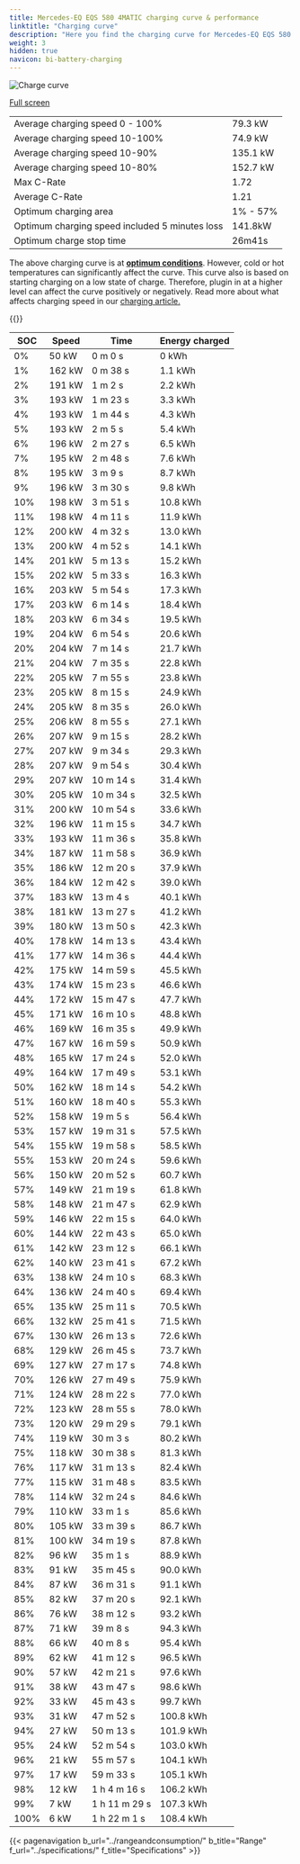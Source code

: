 ```yaml
---
title: Mercedes-EQ EQS 580 4MATIC charging curve & performance
linktitle: "Charging curve"
description: "Here you find the charging curve for Mercedes-EQ EQS 580 4MATIC."
weight: 3
hidden: true
navicon: bi-battery-charging
---
```

<!-- markdownlint-disable MD033 -->
<img src="/images/models/mercedes/eqs/eqs_580_4matic_gen1/chargingcurve.svg" alt="Charge curve" class="img-fluid">

[Full screen](/images/models/mercedes/eqs/eqs_580_4matic_gen1/chargingcurve.svg)


<table class="table table-striped border">
<tbody>
<tr>
<td>Average charging speed 0 - 100%</td><td>79.3 kW</td>
</tr>
<tr>
<td>Average charging speed 10-100%</td><td>74.9 kW</td>
</tr>
<tr>
<td>Average charging speed 10-90%</td><td>135.1 kW</td>
</tr>
<tr>
<td>Average charging speed 10-80%</td><td>152.7 kW</td>
</tr>
<tr>
<td>Max C-Rate</td><td>1.72</td>
</tr>
<tr>
<td>Average C-Rate</td><td>1.21</td>
</tr>
<tr>
<td>Optimum charging area</td><td>1% - 57%</td>
</tr>
<tr>
<td>Optimum charging speed included 5 minutes loss</td><td>141.8kW</td>
</tr>
<tr>
<td>Optimum charge stop time</td><td>26m41s</td>
</tr>
</tbody>
</table>


The above charging curve is at **[optimum conditions](../../../../../technology/battery/charging/#temperature)**. However, cold or hot temperatures can significantly affect the curve. This curve also is based on starting charging on a low state of charge. Therefore, plugin in at a higher level can affect the curve positively or negatively. Read more about what affects charging speed in our [charging article.](../../../../../technology/battery/charging/)


{{<evkxdisplayaddarticle />}}
<table class="table table-striped border">
<thead>
<tr><th>SOC</th><th>Speed</th><th>Time</th><th>Energy charged</th></tr>
</thead>
<tbody>
<tr>
<td>0%</td><td>50 kW</td><td> 0 m 0 s </td><td>0 kWh </td>
</tr>
<tr>
<td>1%</td><td>162 kW</td><td> 0 m 38 s </td><td>1.1 kWh </td>
</tr>
<tr>
<td>2%</td><td>191 kW</td><td> 1 m 2 s </td><td>2.2 kWh </td>
</tr>
<tr>
<td>3%</td><td>193 kW</td><td> 1 m 23 s </td><td>3.3 kWh </td>
</tr>
<tr>
<td>4%</td><td>193 kW</td><td> 1 m 44 s </td><td>4.3 kWh </td>
</tr>
<tr>
<td>5%</td><td>193 kW</td><td> 2 m 5 s </td><td>5.4 kWh </td>
</tr>
<tr>
<td>6%</td><td>196 kW</td><td> 2 m 27 s </td><td>6.5 kWh </td>
</tr>
<tr>
<td>7%</td><td>195 kW</td><td> 2 m 48 s </td><td>7.6 kWh </td>
</tr>
<tr>
<td>8%</td><td>195 kW</td><td> 3 m 9 s </td><td>8.7 kWh </td>
</tr>
<tr>
<td>9%</td><td>196 kW</td><td> 3 m 30 s </td><td>9.8 kWh </td>
</tr>
<tr>
<td>10%</td><td>198 kW</td><td> 3 m 51 s </td><td>10.8 kWh </td>
</tr>
<tr>
<td>11%</td><td>198 kW</td><td> 4 m 11 s </td><td>11.9 kWh </td>
</tr>
<tr>
<td>12%</td><td>200 kW</td><td> 4 m 32 s </td><td>13.0 kWh </td>
</tr>
<tr>
<td>13%</td><td>200 kW</td><td> 4 m 52 s </td><td>14.1 kWh </td>
</tr>
<tr>
<td>14%</td><td>201 kW</td><td> 5 m 13 s </td><td>15.2 kWh </td>
</tr>
<tr>
<td>15%</td><td>202 kW</td><td> 5 m 33 s </td><td>16.3 kWh </td>
</tr>
<tr>
<td>16%</td><td>203 kW</td><td> 5 m 54 s </td><td>17.3 kWh </td>
</tr>
<tr>
<td>17%</td><td>203 kW</td><td> 6 m 14 s </td><td>18.4 kWh </td>
</tr>
<tr>
<td>18%</td><td>203 kW</td><td> 6 m 34 s </td><td>19.5 kWh </td>
</tr>
<tr>
<td>19%</td><td>204 kW</td><td> 6 m 54 s </td><td>20.6 kWh </td>
</tr>
<tr>
<td>20%</td><td>204 kW</td><td> 7 m 14 s </td><td>21.7 kWh </td>
</tr>
<tr>
<td>21%</td><td>204 kW</td><td> 7 m 35 s </td><td>22.8 kWh </td>
</tr>
<tr>
<td>22%</td><td>205 kW</td><td> 7 m 55 s </td><td>23.8 kWh </td>
</tr>
<tr>
<td>23%</td><td>205 kW</td><td> 8 m 15 s </td><td>24.9 kWh </td>
</tr>
<tr>
<td>24%</td><td>205 kW</td><td> 8 m 35 s </td><td>26.0 kWh </td>
</tr>
<tr>
<td>25%</td><td>206 kW</td><td> 8 m 55 s </td><td>27.1 kWh </td>
</tr>
<tr>
<td>26%</td><td>207 kW</td><td> 9 m 15 s </td><td>28.2 kWh </td>
</tr>
<tr>
<td>27%</td><td>207 kW</td><td> 9 m 34 s </td><td>29.3 kWh </td>
</tr>
<tr>
<td>28%</td><td>207 kW</td><td> 9 m 54 s </td><td>30.4 kWh </td>
</tr>
<tr>
<td>29%</td><td>207 kW</td><td> 10 m 14 s </td><td>31.4 kWh </td>
</tr>
<tr>
<td>30%</td><td>205 kW</td><td> 10 m 34 s </td><td>32.5 kWh </td>
</tr>
<tr>
<td>31%</td><td>200 kW</td><td> 10 m 54 s </td><td>33.6 kWh </td>
</tr>
<tr>
<td>32%</td><td>196 kW</td><td> 11 m 15 s </td><td>34.7 kWh </td>
</tr>
<tr>
<td>33%</td><td>193 kW</td><td> 11 m 36 s </td><td>35.8 kWh </td>
</tr>
<tr>
<td>34%</td><td>187 kW</td><td> 11 m 58 s </td><td>36.9 kWh </td>
</tr>
<tr>
<td>35%</td><td>186 kW</td><td> 12 m 20 s </td><td>37.9 kWh </td>
</tr>
<tr>
<td>36%</td><td>184 kW</td><td> 12 m 42 s </td><td>39.0 kWh </td>
</tr>
<tr>
<td>37%</td><td>183 kW</td><td> 13 m 4 s </td><td>40.1 kWh </td>
</tr>
<tr>
<td>38%</td><td>181 kW</td><td> 13 m 27 s </td><td>41.2 kWh </td>
</tr>
<tr>
<td>39%</td><td>180 kW</td><td> 13 m 50 s </td><td>42.3 kWh </td>
</tr>
<tr>
<td>40%</td><td>178 kW</td><td> 14 m 13 s </td><td>43.4 kWh </td>
</tr>
<tr>
<td>41%</td><td>177 kW</td><td> 14 m 36 s </td><td>44.4 kWh </td>
</tr>
<tr>
<td>42%</td><td>175 kW</td><td> 14 m 59 s </td><td>45.5 kWh </td>
</tr>
<tr>
<td>43%</td><td>174 kW</td><td> 15 m 23 s </td><td>46.6 kWh </td>
</tr>
<tr>
<td>44%</td><td>172 kW</td><td> 15 m 47 s </td><td>47.7 kWh </td>
</tr>
<tr>
<td>45%</td><td>171 kW</td><td> 16 m 10 s </td><td>48.8 kWh </td>
</tr>
<tr>
<td>46%</td><td>169 kW</td><td> 16 m 35 s </td><td>49.9 kWh </td>
</tr>
<tr>
<td>47%</td><td>167 kW</td><td> 16 m 59 s </td><td>50.9 kWh </td>
</tr>
<tr>
<td>48%</td><td>165 kW</td><td> 17 m 24 s </td><td>52.0 kWh </td>
</tr>
<tr>
<td>49%</td><td>164 kW</td><td> 17 m 49 s </td><td>53.1 kWh </td>
</tr>
<tr>
<td>50%</td><td>162 kW</td><td> 18 m 14 s </td><td>54.2 kWh </td>
</tr>
<tr>
<td>51%</td><td>160 kW</td><td> 18 m 40 s </td><td>55.3 kWh </td>
</tr>
<tr>
<td>52%</td><td>158 kW</td><td> 19 m 5 s </td><td>56.4 kWh </td>
</tr>
<tr>
<td>53%</td><td>157 kW</td><td> 19 m 31 s </td><td>57.5 kWh </td>
</tr>
<tr>
<td>54%</td><td>155 kW</td><td> 19 m 58 s </td><td>58.5 kWh </td>
</tr>
<tr>
<td>55%</td><td>153 kW</td><td> 20 m 24 s </td><td>59.6 kWh </td>
</tr>
<tr>
<td>56%</td><td>150 kW</td><td> 20 m 52 s </td><td>60.7 kWh </td>
</tr>
<tr>
<td>57%</td><td>149 kW</td><td> 21 m 19 s </td><td>61.8 kWh </td>
</tr>
<tr>
<td>58%</td><td>148 kW</td><td> 21 m 47 s </td><td>62.9 kWh </td>
</tr>
<tr>
<td>59%</td><td>146 kW</td><td> 22 m 15 s </td><td>64.0 kWh </td>
</tr>
<tr>
<td>60%</td><td>144 kW</td><td> 22 m 43 s </td><td>65.0 kWh </td>
</tr>
<tr>
<td>61%</td><td>142 kW</td><td> 23 m 12 s </td><td>66.1 kWh </td>
</tr>
<tr>
<td>62%</td><td>140 kW</td><td> 23 m 41 s </td><td>67.2 kWh </td>
</tr>
<tr>
<td>63%</td><td>138 kW</td><td> 24 m 10 s </td><td>68.3 kWh </td>
</tr>
<tr>
<td>64%</td><td>136 kW</td><td> 24 m 40 s </td><td>69.4 kWh </td>
</tr>
<tr>
<td>65%</td><td>135 kW</td><td> 25 m 11 s </td><td>70.5 kWh </td>
</tr>
<tr>
<td>66%</td><td>132 kW</td><td> 25 m 41 s </td><td>71.5 kWh </td>
</tr>
<tr>
<td>67%</td><td>130 kW</td><td> 26 m 13 s </td><td>72.6 kWh </td>
</tr>
<tr>
<td>68%</td><td>129 kW</td><td> 26 m 45 s </td><td>73.7 kWh </td>
</tr>
<tr>
<td>69%</td><td>127 kW</td><td> 27 m 17 s </td><td>74.8 kWh </td>
</tr>
<tr>
<td>70%</td><td>126 kW</td><td> 27 m 49 s </td><td>75.9 kWh </td>
</tr>
<tr>
<td>71%</td><td>124 kW</td><td> 28 m 22 s </td><td>77.0 kWh </td>
</tr>
<tr>
<td>72%</td><td>123 kW</td><td> 28 m 55 s </td><td>78.0 kWh </td>
</tr>
<tr>
<td>73%</td><td>120 kW</td><td> 29 m 29 s </td><td>79.1 kWh </td>
</tr>
<tr>
<td>74%</td><td>119 kW</td><td> 30 m 3 s </td><td>80.2 kWh </td>
</tr>
<tr>
<td>75%</td><td>118 kW</td><td> 30 m 38 s </td><td>81.3 kWh </td>
</tr>
<tr>
<td>76%</td><td>117 kW</td><td> 31 m 13 s </td><td>82.4 kWh </td>
</tr>
<tr>
<td>77%</td><td>115 kW</td><td> 31 m 48 s </td><td>83.5 kWh </td>
</tr>
<tr>
<td>78%</td><td>114 kW</td><td> 32 m 24 s </td><td>84.6 kWh </td>
</tr>
<tr>
<td>79%</td><td>110 kW</td><td> 33 m 1 s </td><td>85.6 kWh </td>
</tr>
<tr>
<td>80%</td><td>105 kW</td><td> 33 m 39 s </td><td>86.7 kWh </td>
</tr>
<tr>
<td>81%</td><td>100 kW</td><td> 34 m 19 s </td><td>87.8 kWh </td>
</tr>
<tr>
<td>82%</td><td>96 kW</td><td> 35 m 1 s </td><td>88.9 kWh </td>
</tr>
<tr>
<td>83%</td><td>91 kW</td><td> 35 m 45 s </td><td>90.0 kWh </td>
</tr>
<tr>
<td>84%</td><td>87 kW</td><td> 36 m 31 s </td><td>91.1 kWh </td>
</tr>
<tr>
<td>85%</td><td>82 kW</td><td> 37 m 20 s </td><td>92.1 kWh </td>
</tr>
<tr>
<td>86%</td><td>76 kW</td><td> 38 m 12 s </td><td>93.2 kWh </td>
</tr>
<tr>
<td>87%</td><td>71 kW</td><td> 39 m 8 s </td><td>94.3 kWh </td>
</tr>
<tr>
<td>88%</td><td>66 kW</td><td> 40 m 8 s </td><td>95.4 kWh </td>
</tr>
<tr>
<td>89%</td><td>62 kW</td><td> 41 m 12 s </td><td>96.5 kWh </td>
</tr>
<tr>
<td>90%</td><td>57 kW</td><td> 42 m 21 s </td><td>97.6 kWh </td>
</tr>
<tr>
<td>91%</td><td>38 kW</td><td> 43 m 47 s </td><td>98.6 kWh </td>
</tr>
<tr>
<td>92%</td><td>33 kW</td><td> 45 m 43 s </td><td>99.7 kWh </td>
</tr>
<tr>
<td>93%</td><td>31 kW</td><td> 47 m 52 s </td><td>100.8 kWh </td>
</tr>
<tr>
<td>94%</td><td>27 kW</td><td> 50 m 13 s </td><td>101.9 kWh </td>
</tr>
<tr>
<td>95%</td><td>24 kW</td><td> 52 m 54 s </td><td>103.0 kWh </td>
</tr>
<tr>
<td>96%</td><td>21 kW</td><td> 55 m 57 s </td><td>104.1 kWh </td>
</tr>
<tr>
<td>97%</td><td>17 kW</td><td> 59 m 33 s </td><td>105.1 kWh </td>
</tr>
<tr>
<td>98%</td><td>12 kW</td><td>1 h 4 m 16 s </td><td>106.2 kWh </td>
</tr>
<tr>
<td>99%</td><td>7 kW</td><td>1 h 11 m 29 s </td><td>107.3 kWh </td>
</tr>
<tr>
<td>100%</td><td>6 kW</td><td>1 h 22 m 1 s </td><td>108.4 kWh </td>
</tr>
</tbody>
</table>


{{< pagenavigation b_url="../rangeandconsumption/" b_title="Range" f_url="../specifications/" f_title="Specifications" >}}
